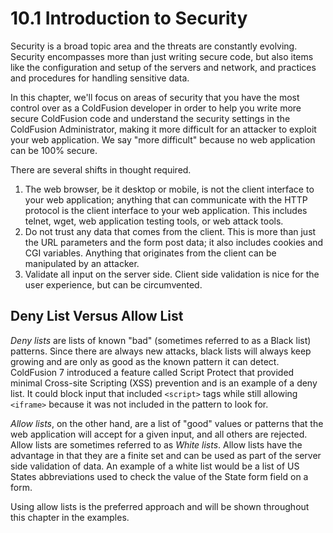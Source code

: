 # 10.1 Introduction to Security

Security is a broad topic area and the threats are constantly evolving. Security encompasses more than just writing secure code, but also items like the configuration and setup of the servers and network, and practices and procedures for handling sensitive data.

In this chapter, we'll focus on areas of security that you have the most control over as a ColdFusion developer in order to help you write more secure ColdFusion code and understand the security settings in the ColdFusion Administrator, making it more difficult for an attacker to exploit your web application. We say "more difficult" because no web application can be 100% secure.

There are several shifts in thought required.

1. The web browser, be it desktop or mobile, is not the client interface to your web application; anything that can communicate with the HTTP protocol is the client interface to your web application. This includes telnet, wget, web application testing tools, or web attack tools.
1. Do not trust any data that comes from the client. This is more than just the URL parameters and the form post data; it also includes cookies and CGI variables. Anything that originates from the client can be manipulated by an attacker.
1. Validate all input on the server side. Client side validation is nice for the user experience, but can be circumvented.

## Deny List Versus Allow List

_Deny lists_ are lists of known "bad" (sometimes referred to as a Black list) patterns. Since there are always new attacks, black lists will always keep growing and are only as good as the known pattern it can detect. ColdFusion 7 introduced a feature called Script Protect that provided minimal Cross-site Scripting (XSS) prevention and is an example of a deny list. It could block input that included `<script>` tags while still allowing `<iframe>` because it was not included in the pattern to look for.

_Allow lists_, on the other hand, are a list of "good" values or patterns that the web application will accept for a given input, and all others are rejected. Allow lists are sometimes referred to as _White lists_. Allow lists have the advantage in that they are a finite set and can be used as part of the server side validation of data. An example of a white list would be a list of US States abbreviations used to check the value of the State form field on a form.

Using allow lists is the preferred approach and will be shown throughout this chapter in the examples.

